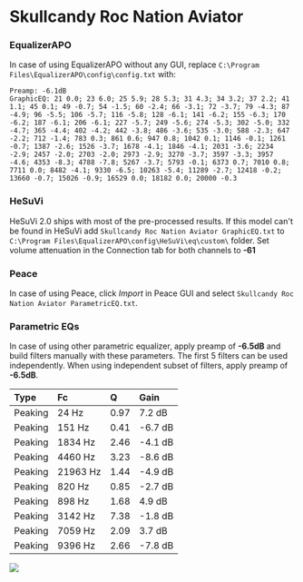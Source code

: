 # Skullcandy Roc Nation Aviator

### EqualizerAPO
In case of using EqualizerAPO without any GUI, replace `C:\Program Files\EqualizerAPO\config\config.txt`
with:
```
Preamp: -6.1dB
GraphicEQ: 21 0.0; 23 6.0; 25 5.9; 28 5.3; 31 4.3; 34 3.2; 37 2.2; 41 1.1; 45 0.1; 49 -0.7; 54 -1.5; 60 -2.4; 66 -3.1; 72 -3.7; 79 -4.3; 87 -4.9; 96 -5.5; 106 -5.7; 116 -5.8; 128 -6.1; 141 -6.2; 155 -6.3; 170 -6.2; 187 -6.1; 206 -6.1; 227 -5.7; 249 -5.6; 274 -5.3; 302 -5.0; 332 -4.7; 365 -4.4; 402 -4.2; 442 -3.8; 486 -3.6; 535 -3.0; 588 -2.3; 647 -2.2; 712 -1.4; 783 0.3; 861 0.6; 947 0.8; 1042 0.1; 1146 -0.1; 1261 -0.7; 1387 -2.6; 1526 -3.7; 1678 -4.1; 1846 -4.1; 2031 -3.6; 2234 -2.9; 2457 -2.0; 2703 -2.0; 2973 -2.9; 3270 -3.7; 3597 -3.3; 3957 -4.6; 4353 -8.3; 4788 -7.8; 5267 -3.7; 5793 -0.1; 6373 0.7; 7010 0.8; 7711 0.0; 8482 -4.1; 9330 -6.5; 10263 -5.4; 11289 -2.7; 12418 -0.2; 13660 -0.7; 15026 -0.9; 16529 0.0; 18182 0.0; 20000 -0.3
```

### HeSuVi
HeSuVi 2.0 ships with most of the pre-processed results. If this model can't be found in HeSuVi add
`Skullcandy Roc Nation Aviator GraphicEQ.txt` to `C:\Program Files\EqualizerAPO\config\HeSuVi\eq\custom\` folder.
Set volume attenuation in the Connection tab for both channels to **-61**

### Peace
In case of using Peace, click *Import* in Peace GUI and select `Skullcandy Roc Nation Aviator ParametricEQ.txt`.

### Parametric EQs
In case of using other parametric equalizer, apply preamp of **-6.5dB** and build filters manually
with these parameters. The first 5 filters can be used independently.
When using independent subset of filters, apply preamp of **-6.5dB**.

| Type    | Fc       |    Q | Gain    |
|:--------|:---------|:-----|:--------|
| Peaking | 24 Hz    | 0.97 | 7.2 dB  |
| Peaking | 151 Hz   | 0.41 | -6.7 dB |
| Peaking | 1834 Hz  | 2.46 | -4.1 dB |
| Peaking | 4460 Hz  | 3.23 | -8.6 dB |
| Peaking | 21963 Hz | 1.44 | -4.9 dB |
| Peaking | 820 Hz   | 0.85 | -2.7 dB |
| Peaking | 898 Hz   | 1.68 | 4.9 dB  |
| Peaking | 3142 Hz  | 7.38 | -1.8 dB |
| Peaking | 7059 Hz  | 2.09 | 3.7 dB  |
| Peaking | 9396 Hz  | 2.66 | -7.8 dB |

![](https://raw.githubusercontent.com/jaakkopasanen/AutoEq/master/results/innerfidelity/sbaf-serious/Skullcandy%20Roc%20Nation%20Aviator/Skullcandy%20Roc%20Nation%20Aviator.png)
